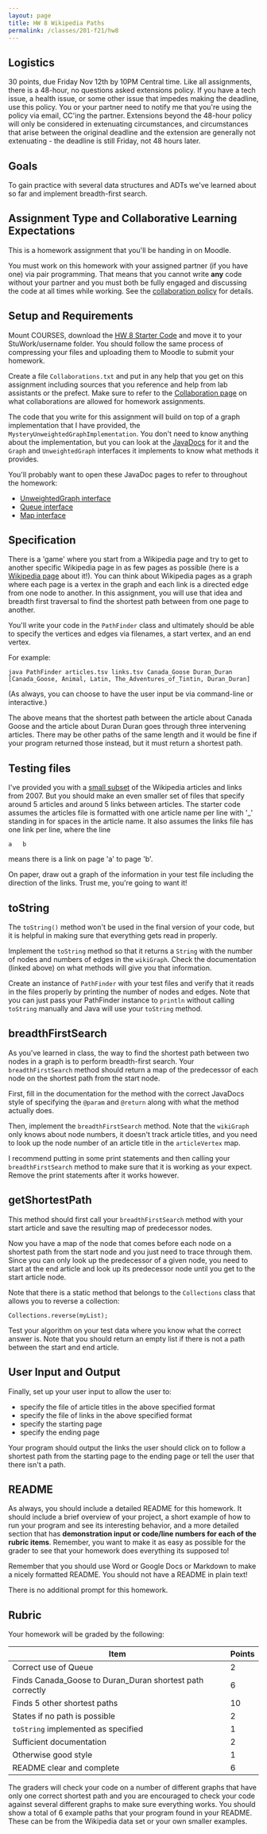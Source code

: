 ```yaml
---
layout: page
title: HW 8 Wikipedia Paths
permalink: /classes/201-f21/hw8
---
```


## Logistics
30 points, due Friday Nov 12th by 10PM Central time. Like all assignments, there is a 48-hour, no questions asked extensions policy. If you have a tech issue, a health issue, or some other issue that impedes making the deadline, use this policy.  You or your partner need to notify me that you're using the policy via email, CC'ing the partner. Extensions beyond the 48-hour policy will only be considered in extenuating circumstances, and circumstances that arise between the original deadline and the extension are generally not extenuating - the deadline is still Friday, not 48 hours later.

## Goals
To gain practice with several data structures and ADTs we've learned about so far and implement breadth-first search.

## Assignment Type and Collaborative Learning Expectations
This is a homework assignment that you'll be handing in on Moodle.

You must work on this homework with your assigned partner (if you have one) via pair programming. That means that you cannot write **any** code without your partner and you must both be fully engaged and discussing the code at all times while working. See the [collaboration policy](collaboration) for details.

## Setup and Requirements
Mount COURSES, download the [HW 8 Starter Code](HW8-Starter.zip) and move it to your StuWork/username folder. You should follow the same process of compressing your files and uploading them to Moodle to submit your homework. 

Create a file `Collaborations.txt` and put in any help that you get on this assignment including sources that you reference and help from lab assistants or the prefect. Make sure to refer to the [Collaboration page](collaboration) on what collaborations are allowed for homework assignments.

The code that you write for this assignment will build on top of a graph implementation that I have provided, the `MysteryUnweightedGraphImplementation`. You don't need to know anything about the implementation, but you can look at the [JavaDocs](/classes/201-f20/hw-6javadoc) for it and the `Graph` and `UnweightedGraph` interfaces it implements to know what methods it provides.

You'll probably want to open these JavaDoc pages to refer to throughout the homework:

* [UnweightedGraph interface](/classes/201-f20/hw-6javadoc)
* [Queue interface](https://docs.oracle.com/en/java/javase/11/docs/api/java.base/java/util/Queue.html)
* [Map interface](https://docs.oracle.com/javase/8/docs/api/java/util/Map.html)

## Specification
There is a 'game' where you start from a Wikipedia page and try to get to another specific Wikipedia page in as few pages as possible (here is a [Wikipedia page](http://en.wikipedia.org/wiki/Wikipedia:Six_degrees_of_Wikipedia) about it!). You can think about Wikipedia pages as a graph where each page is a vertex in the graph and each link is a directed edge from one node to another. In this assignment, you will use that idea and breadth first traversal to find the shortest path between from one page to another.

You'll write your code in the `PathFinder` class and ultimately should be able to specify the vertices and edges via filenames, a start vertex, and an end vertex.

For example:
```
java PathFinder articles.tsv links.tsv Canada_Goose Duran_Duran
[Canada_Goose, Animal, Latin, The_Adventures_of_Tintin, Duran_Duran]
```

(As always, you can choose to have the user input be via command-line or interactive.)

The above means that the shortest path between the article about Canada Goose and the article about Duran Duran goes through three intervening articles. There may be other paths of the same length and it would be fine if your program returned those instead, but it must return a shortest path.

## Testing files
I've provided you with a [small subset](https://snap.stanford.edu/data/wikispeedia.html) of the Wikipedia articles and links from 2007. But you should make an even smaller set of files that specify around 5 articles and around 5 links between articles. The starter code assumes the articles file is formatted with one article name per line with '_' standing in for spaces in the article name. It also assumes the links file has one link per line, where the line
```
a   b
```
means there is a link on page 'a' to page 'b'.

On paper, draw out a graph of the information in your test file including the direction of the links. Trust me, you're going to want it!

## toString
The `toString()` method won't be used in the final version of your code, but it is helpful in making sure that everything gets read in properly.

Implement the `toString` method so that it returns a `String` with the number of nodes and numbers of edges in the `wikiGraph`. Check the documentation (linked above) on what methods will give you that information.

Create an instance of `PathFinder` with your test files and verify that it reads in the files properly by printing the number of nodes and edges. Note that you can just pass your PathFinder instance to `println` without calling `toString` manually and Java will use your `toString` method.

## breadthFirstSearch
As you've learned in class, the way to find the shortest path between two nodes in a graph is to perform breadth-first search. Your `breadthFirstSearch` method should return a map of the predecessor of each node on the shortest path from the start node.

First, fill in the documentation for the method with the correct JavaDocs style of specifying the `@param` and `@return` along with what the method actually does.

Then, implement the `breadthFirstSearch` method. Note that the `wikiGraph` only knows about node numbers, it doesn't track article titles, and you need to look up the node number of an article title in the `articleVertex` map.

I recommend putting in some print statements and then calling your `breadthFirstSearch` method to make sure that it is working as your expect. Remove the print statements after it works however.

## getShortestPath
This method should first call your `breadthFirstSearch` method with your start article and save the resulting map of predecessor nodes.

Now you have a map of the node that comes before each node on a shortest path from the start node and you just need to trace through them.
Since you can only look up the predecessor of a given node, you need to start at the end article and look up its predecessor node until you get to the start article node.

Note that there is a static method that belongs to the `Collections` class that allows you to reverse a collection:
```
Collections.reverse(myList);
```

Test your algorithm on your test data where you know what the correct answer is. Note that you should return an empty list if there is not a path between the start and end article.

## User Input and Output
Finally, set up your user input to allow the user to:
* specify the file of article titles in the above specified format
* specify the file of links in the above specified format
* specify the starting page
* specify the ending page

Your program should output the links the user should click on to follow a shortest path from the starting page to the ending page or tell the user that there isn't a path.

## README
As always, you should include a detailed README for this homework. 
It should include a brief overview of your project, a short example of how to run your program and see its interesting behavior, and a more detailed section that has **demonstration input or code/line numbers for each of the rubric items**. Remember, you want to make it as easy as possible for the grader to see that your homework does everything its supposed to!

Remember that you should use Word or Google Docs or Markdown to make a nicely formatted README. 
You should not have a README in plain text!

There is no additional prompt for this homework.

## Rubric
Your homework will be graded by the following:

| Item | Points |
|-------|--------|
| Correct use of Queue | 2 |
| Finds Canada_Goose to Duran_Duran shortest path correctly | 6 |
| Finds 5 other shortest paths | 10 |
| States if no path is possible | 2 |
| `toString` implemented as specified | 1 |
| Sufficient documentation | 2 |
| Otherwise good style | 1 |
| README clear and complete | 6 |

The graders will check your code on a number of different graphs that have only one correct shortest path and you are encouraged to check your code against several different graphs to make sure everything works.
You should show a total of 6 example paths that your program found in your README.
These can be from the Wikipedia data set or your own smaller examples.
